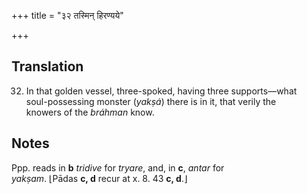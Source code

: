 +++
title = "३२ तस्मिन् हिरण्यये"

+++
## Translation
32. In that golden vessel, three-spoked, having three supports—what  
soul-possessing monster (*yakṣá*) there is in it, that verily the  
knowers of the *bráhman* know.

## Notes
Ppp. reads in **b** *tridive* for *tryare*, and, in **c**, *antar* for  
*yakṣam*. ⌊Pādas **c, d** recur at x. 8. 43 **c, d**.⌋
